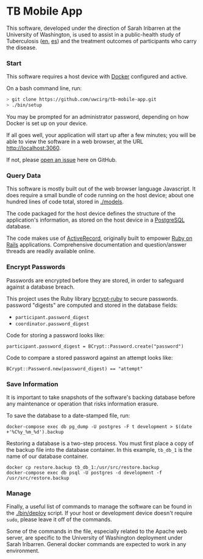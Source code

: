 # TB Mobile App

This software, developed under the direction of Sarah Iribarren
at the University of Washington,
is used to assist in a public-health study of Tuberculosis ([en], [es])
and the treatment outcomes of participants who carry the disease.

[en]: https://en.wikipedia.org/wiki/Tuberculosis
[es]: https://es.wikipedia.org/wiki/Tuberculosis

### Start

This software requires a host device with [Docker] configured and active.

On a bash command line, run:

```sh
> git clone https://github.com/uwcirg/tb-mobile-app.git
> ./bin/setup
```

You may be prompted for an administrator password,
depending on how Docker is set up on your device.

If all goes well, your application will start up after a few minutes;
you will be able to view the software in a web browser,
at the URL <http://localhost:3060>.

If not, please [open an issue] here on GitHub.

[Docker]: https://docs.docker.com/v17.12/install/
[open an issue]: https://github.com/uwcirg/tb-mobile-app/issues/new?title=Problem%20with%20setup%20script

### Query Data

This software is mostly built out of the web browser language Javascript.
It does require a small bundle of code running on the host device;
about one hundred lines of code total, stored in [./models].

The code packaged for the host device
defines the structure of the application's information,
as stored on the host device in a [PostgreSQL] database.

The code makes use of [ActiveRecord],
originally built to empower [Ruby on Rails] applications.
Comprehensive documentation and question/answer threads
are readily available online.

[ActiveRecord]: https://guides.rubyonrails.org/active_record_basics.html
[PostgreSQL]: https://www.postgresql.org/
[Ruby on Rails]: https://rubyonrails.org/
[./models]: ./models

### Encrypt Passwords

Passwords are encrypted before they are stored,
in order to safeguard against a database breach.

This project uses the Ruby library [bcrypt-ruby] to secure passwords.
password "digests" are computed and stored in the database fields:

* `participant.password_digest`
* `coordinator.password_digest`

Code for storing a password looks like:

```
participant.password_digest = BCrypt::Password.create("password")
```

Code to compare a stored password against an attempt looks like:

```
BCrypt::Password.new(password_digest) == "attempt"
```

[bcrypt-ruby]: https://github.com/codahale/bcrypt-ruby

### Save Information

It is important to take snapshots of the software's backing database
before any maintenance or operation that risks information erasure.

To save the database to a date-stamped file, run:

```
docker-compose exec db pg_dump -U postgres -F t development > $(date +'%C%y_%m_%d').backup
```

Restoring a database is a two-step process.
You must first place a copy of the backup file into the database container.
In this example, `tb_db_1` is the name of our database container.

```
docker cp restore.backup tb_db_1:/usr/src/restore.backup
docker-compose exec db psql -U postgres -d development -f /usr/src/restore.backup
```

### Manage

Finally, a useful list of commands to manage the software
can be found in the [./bin/deploy] script.
If your host or development device doesn't require `sudo`,
please leave it off of the commands.

Some of the commands in the file,
especially related to the Apache web server,
are specific to the University of Washington deployment under Sarah Iribarren.
General docker commands are expected to work in any environment.

[./bin/deploy]: ./bin/deploy
